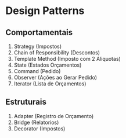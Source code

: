 # Design Patterns

## Comportamentais

1. Strategy (Impostos)
2. Chain of Responsibility (Descontos)
3. Template Method (Imposto com 2 Aliquotas)
4. State (Estados Orçamentos)
5. Command (Pedido)
6. Observer (Ações ao Gerar Pedido)
7. Iterator (Lista de Orçamentos)

## Estruturais

1. Adapter (Registro de Orçamento)
2. Bridge (Relatorios)
3. Decorator (Impostos)